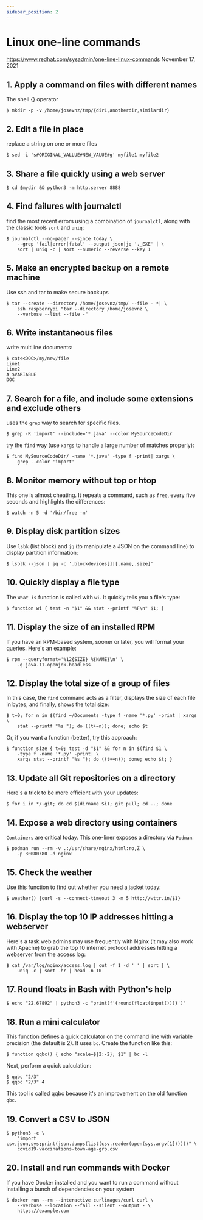 ```yaml
---
sidebar_position: 2
---
```


Linux one-line commands
=======================

https://www.redhat.com/sysadmin/one-line-linux-commands
November 17, 2021 

## 1. Apply a command on files with different names

The shell {} operator

	$ mkdir -p -v /home/josevnz/tmp/{dir1,anotherdir,similardir}

## 2. Edit a file in place

replace a string on one or more files

	$ sed -i 's#ORIGINAL_VALLUE#NEW_VALUE#g' myfile1 myfile2

## 3. Share a file quickly using a web server

	$ cd $mydir && python3 -m http.server 8888

## 4. Find failures with journalctl

find the most recent errors using a combination of `journalctl`, along with the classic tools `sort` and `uniq`:

	$ journalctl --no-pager --since today \
		--grep 'fail|error|fatal' --output json|jq '._EXE' | \
		sort | uniq -c | sort --numeric --reverse --key 1

## 5. Make an encrypted backup on a remote machine

Use ssh and tar to make secure backups

	$ tar --create --directory /home/josevnz/tmp/ --file - *| \
		ssh raspberrypi "tar --directory /home/josevnz \
		--verbose --list --file -"

## 6. Write instantaneous files

write multiline documents:

	$ cat<<DOC>/my/new/file
	Line1
	Line2
	A $VARIABLE
	DOC

## 7. Search for a file, and include some extensions and exclude others

uses the `grep` way to search for specific files.

	$ grep -R 'import' --include='*.java' --color MySourceCodeDir

try the `find` way (use `xargs` to handle a large number of matches properly):

	$ find MySourceCodeDir/ -name '*.java' -type f -print| xargs \
		grep --color 'import'

## 8. Monitor memory without top or htop

This one is almost cheating. It repeats a command, such as `free`, every five seconds and highlights the differences:

	$ watch -n 5 -d '/bin/free -m'

## 9. Display disk partition sizes

Use `lsbk` (list block) and `jq` (to manipulate a JSON on the command line) to display partition information:

	$ lsblk --json | jq -c '.blockdevices[]|[.name,.size]'

## 10. Quickly display a file type

The `What is` function is called with `wi`. It quickly tells you a file's type:

	$ function wi { test -n "$1" && stat --printf "%F\n" $1; }

## 11. Display the size of an installed RPM

If you have an RPM-based system, sooner or later, you will format your queries. Here's an example:

	$ rpm --queryformat='%12{SIZE} %{NAME}\n' \
		-q java-11-openjdk-headless

## 12. Display the total size of a group of files

In this case, the `find` command acts as a filter, displays the size of each file in bytes, and finally, shows the total size:

	$ t=0; for n in $(find ~/Documents -type f -name '*.py' -print | xargs \
		stat --printf "%s "); do ((t+=n)); done; echo $t

Or, if you want a function (better), try this approach:

	$ function size { t=0; test -d "$1" && for n in $(find $1 \
		-type f -name '*.py' -print| \
		xargs stat --printf "%s "); do ((t+=n)); done; echo $t; }

## 13. Update all Git repositories on a directory

Here's a trick to be more efficient with your updates:

	$ for i in */.git; do cd $(dirname $i); git pull; cd ..; done


## 14. Expose a web directory using containers

`Containers` are critical today. This one-liner exposes a directory via `Podman`:

	$ podman run --rm -v .:/usr/share/nginx/html:ro,Z \
		-p 30080:80 -d nginx

## 15. Check the weather

Use this function to find out whether you need a jacket today:

	$ weather() {curl -s --connect-timeout 3 -m 5 http://wttr.in/$1}

## 16. Display the top 10 IP addresses hitting a webserver

Here's a task web admins may use frequently with Nginx (it may also work with Apache) to grab the top 10 internet protocol addresses hitting a webserver from the access log:

	$ cat /var/log/nginx/access.log | cut -f 1 -d ' ' | sort | \
		uniq -c | sort -hr | head -n 10

## 17. Round floats in Bash with Python's help

	$ echo "22.67892" | python3 -c "print(f'{round(float(input()))}')"

## 18. Run a mini calculator

This function defines a quick calculator on the command line with variable precision (the default is 2). It uses `bc`. Create the function like this:

	$ function qqbc() { echo "scale=${2:-2}; $1" | bc -l

Next, perform a quick calculation:

	$ qqbc "2/3"
	$ qqbc "2/3" 4

This tool is called qqbc because it's an improvement on the old function `qbc`.	

## 19. Convert a CSV to JSON

	$ python3 -c \
		"import csv,json,sys;print(json.dumps(list(csv.reader(open(sys.argv[1])))))" \
		covid19-vaccinations-town-age-grp.csv

## 20. Install and run commands with Docker

If you have Docker installed and you want to run a command without installing a bunch of dependencies on your system

	$ docker run --rm --interactive curlimages/curl curl \
		--verbose --location --fail --silent --output - \
		https://example.com